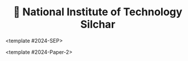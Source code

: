 <div align="center">
  <h1>🏫 National Institute of Technology Silchar</h1>
</div>

<CodeTabs :languages="[
  { name: '2024-SEP', slot: '2024-SEP' },
    {name : '2024-Paper-2', slot : '2024-Paper-2'},
]">

<template #2024-SEP>

</template>

<template #2024-Paper-2>

</template>

</CodeTabs>
